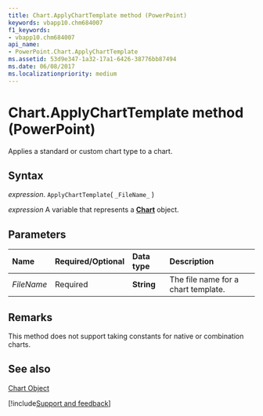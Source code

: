 ```yaml
---
title: Chart.ApplyChartTemplate method (PowerPoint)
keywords: vbapp10.chm684007
f1_keywords:
- vbapp10.chm684007
api_name:
- PowerPoint.Chart.ApplyChartTemplate
ms.assetid: 53d9e347-1a32-17a1-6426-38776bb87494
ms.date: 06/08/2017
ms.localizationpriority: medium
---
```



# Chart.ApplyChartTemplate method (PowerPoint)

Applies a standard or custom chart type to a chart.


## Syntax

_expression_. `ApplyChartTemplate`( `_FileName_` )

_expression_ A variable that represents a **[Chart](PowerPoint.Chart.md)** object.


## Parameters



|Name|Required/Optional|Data type|Description|
|:-----|:-----|:-----|:-----|
| _FileName_|Required|**String**|The file name for a chart template.|

## Remarks

This method does not support taking constants for native or combination charts.


## See also


[Chart Object](PowerPoint.Chart.md)

[!include[Support and feedback](~/includes/feedback-boilerplate.md)]